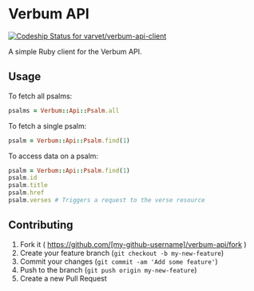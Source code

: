 # Verbum API

[ ![Codeship Status for varvet/verbum-api-client](http://img.shields.io/codeship/8f6cdbb0-40e6-0132-61d2-361b888cab07.svg)](https://codeship.io/projects/44012)

A simple Ruby client for the Verbum API.

## Usage

To fetch all psalms:

```ruby
psalms = Verbum::Api::Psalm.all
```

To fetch a single psalm:

```ruby
psalm = Verbum::Api::Psalm.find(1)
```

To access data on a psalm:

```ruby
psalm = Verbum::Api::Psalm.find(1)
psalm.id
psalm.title
psalm.href
psalm.verses # Triggers a request to the verse resource
```

## Contributing

1. Fork it ( https://github.com/[my-github-username]/verbum-api/fork )
2. Create your feature branch (`git checkout -b my-new-feature`)
3. Commit your changes (`git commit -am 'Add some feature'`)
4. Push to the branch (`git push origin my-new-feature`)
5. Create a new Pull Request
